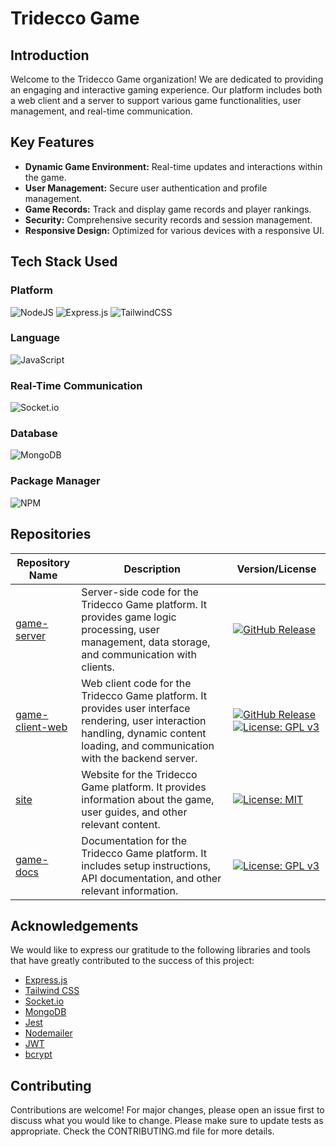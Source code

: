# Tridecco Game

## Introduction

Welcome to the Tridecco Game organization! We are dedicated to providing an engaging and interactive gaming experience. Our platform includes both a web client and a server to support various game functionalities, user management, and real-time communication.

## Key Features

- **Dynamic Game Environment:** Real-time updates and interactions within the game.
- **User Management:** Secure user authentication and profile management.
- **Game Records:** Track and display game records and player rankings.
- **Security:** Comprehensive security records and session management.
- **Responsive Design:** Optimized for various devices with a responsive UI.

## Tech Stack Used

### Platform

![NodeJS](https://img.shields.io/badge/node.js-6DA55F?style=for-the-badge&logo=node.js&logoColor=white)
![Express.js](https://img.shields.io/badge/express.js-%23404d59.svg?style=for-the-badge&logo=express&logoColor=%2361DAFB)
![TailwindCSS](https://img.shields.io/badge/tailwindcss-%2338B2AC.svg?style=for-the-badge&logo=tailwind-css&logoColor=white)

### Language

![JavaScript](https://img.shields.io/badge/javascript-%23323330.svg?style=for-the-badge&logo=javascript&logoColor=%23F7DF1E)

### Real-Time Communication

![Socket.io](https://img.shields.io/badge/Socket.io-black?style=for-the-badge&logo=socket.io&badgeColor=010101)

### Database

![MongoDB](https://img.shields.io/badge/MongoDB-%234ea94b.svg?style=for-the-badge&logo=mongodb&logoColor=white)

### Package Manager

![NPM](https://img.shields.io/badge/NPM-%23CB3837.svg?style=for-the-badge&logo=npm&logoColor=white)

## Repositories

| Repository Name                                                | Description                                                                                                                                                                          | Version/License                                                                                                                                                                                                                                             |
| -------------------------------------------------------------- | ------------------------------------------------------------------------------------------------------------------------------------------------------------------------------------ | ----------------------------------------------------------------------------------------------------------------------------------------------------------------------------------------------------------------------------------------------------------- |
| [game-server](https://github.com/tridecco/game-server)         | Server-side code for the Tridecco Game platform. It provides game logic processing, user management, data storage, and communication with clients.                                   | [![GitHub Release](https://img.shields.io/github/v/release/tridecco/game-server)](https://github.com/tridecco/game-server/releases)                                                                                                                         |
| [game-client-web](https://github.com/tridecco/game-client-web) | Web client code for the Tridecco Game platform. It provides user interface rendering, user interaction handling, dynamic content loading, and communication with the backend server. | [![GitHub Release](https://img.shields.io/github/v/release/tridecco/game-client-web)](https://github.com/tridecco/game-client-web/releases) [![License: GPL v3](https://img.shields.io/badge/License-GPLv3-blue.svg)](https://www.gnu.org/licenses/gpl-3.0) |
| [site](https://github.com/tridecco/site)                       | Website for the Tridecco Game platform. It provides information about the game, user guides, and other relevant content.                                                             | [![License: MIT](https://img.shields.io/badge/License-MIT-yellow.svg)](https://opensource.org/licenses/MIT)                                                                                                                                                 |
| [game-docs](https://github.com/tridecco/game-docs)             | Documentation for the Tridecco Game platform. It includes setup instructions, API documentation, and other relevant information.                                                     | [![License: GPL v3](https://img.shields.io/badge/License-GPLv3-blue.svg)](https://www.gnu.org/licenses/gpl-3.0)                                                                                                                                             |

## Acknowledgements

We would like to express our gratitude to the following libraries and tools that have greatly contributed to the success of this project:

- [Express.js](https://expressjs.com/)
- [Tailwind CSS](https://tailwindcss.com/)
- [Socket.io](https://socket.io/)
- [MongoDB](https://www.mongodb.com/)
- [Jest](https://jestjs.io/)
- [Nodemailer](https://nodemailer.com/)
- [JWT](https://jwt.io/)
- [bcrypt](https://www.npmjs.com/package/bcrypt)

## Contributing

Contributions are welcome! For major changes, please open an issue first to discuss what you would like to change. Please make sure to update tests as appropriate. Check the CONTRIBUTING.md file for more details.

